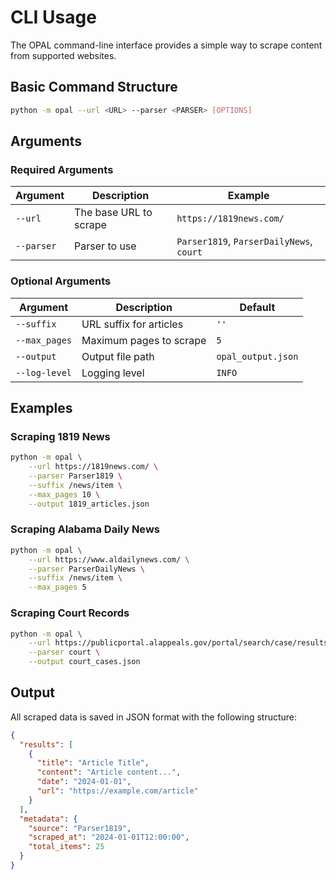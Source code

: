 # CLI Usage

The OPAL command-line interface provides a simple way to scrape content from supported websites.

## Basic Command Structure

```bash
python -m opal --url <URL> --parser <PARSER> [OPTIONS]
```

## Arguments

### Required Arguments

| Argument | Description | Example |
|----------|-------------|---------|
| `--url` | The base URL to scrape | `https://1819news.com/` |
| `--parser` | Parser to use | `Parser1819`, `ParserDailyNews`, `court` |

### Optional Arguments

| Argument | Description | Default |
|----------|-------------|---------|
| `--suffix` | URL suffix for articles | `''` |
| `--max_pages` | Maximum pages to scrape | `5` |
| `--output` | Output file path | `opal_output.json` |
| `--log-level` | Logging level | `INFO` |

## Examples

### Scraping 1819 News

```bash
python -m opal \
    --url https://1819news.com/ \
    --parser Parser1819 \
    --suffix /news/item \
    --max_pages 10 \
    --output 1819_articles.json
```

### Scraping Alabama Daily News

```bash
python -m opal \
    --url https://www.aldailynews.com/ \
    --parser ParserDailyNews \
    --suffix /news/item \
    --max_pages 5
```

### Scraping Court Records

```bash
python -m opal \
    --url https://publicportal.alappeals.gov/portal/search/case/results \
    --parser court \
    --output court_cases.json
```

## Output

All scraped data is saved in JSON format with the following structure:

```json
{
  "results": [
    {
      "title": "Article Title",
      "content": "Article content...",
      "date": "2024-01-01",
      "url": "https://example.com/article"
    }
  ],
  "metadata": {
    "source": "Parser1819",
    "scraped_at": "2024-01-01T12:00:00",
    "total_items": 25
  }
}
```